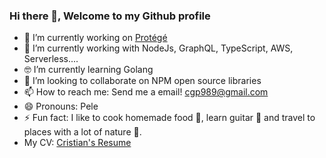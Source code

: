 ### Hi there 👋, Welcome to my Github profile
- 🔭 I’m currently working on <a href="https://protege.app/" target="_blank" rel="noopener noreferrer">Protégé</a>
- 🌱 I’m currently working with NodeJs, GraphQL, TypeScript, AWS, Serverless....
- 🤓 I’m currently learning Golang
- 👯 I’m looking to collaborate on NPM open source libraries
- 📫 How to reach me: Send me a email! cgp989@gmail.com
- 😄 Pronouns: Pele
- ⚡ Fun fact: I like to cook homemade food :hamburger:, learn guitar :guitar: and travel to places with a lot of nature :palm_tree:.
- My CV:  <a href="https://cristian-pelegrin.github.io/cristian-resume/" target="_blank" rel="noopener noreferrer">Cristian's Resume</a>
<!--
**cristian-pelegrin/cristian-pelegrin** is a ✨ _special_ ✨ repository because its `README.md` (this file) appears on your GitHub profile.

Here are some ideas to get you started:


- 🌱 I’m currently learning ...
- 👯 I’m looking to collaborate on ...
- 🤔 I’m looking for help with ...
- 💬 Ask me about ...
- 📫 How to reach me: ...
- 😄 Pronouns: ...
- ⚡ Fun fact: ...
-->
